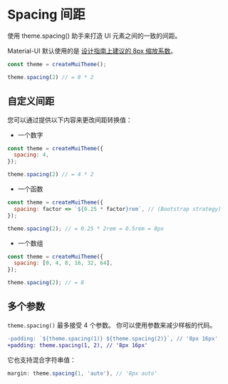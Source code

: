 # Spacing 间距

<p class="description">使用 theme.spacing() 助手来打造 UI 元素之间的一致的间距。</p>

Material-UI 默认使用的是 [设计指南上建议的 8px 缩放系数](https://material.io/design/layout/understanding-layout.html)。

```js
const theme = createMuiTheme();

theme.spacing(2) // = 8 * 2
```

## 自定义间距

您可以通过提供以下内容来更改间距转换值：

- 一个数字

```js
const theme = createMuiTheme({
  spacing: 4,
});

theme.spacing(2) // = 4 * 2
```

- 一个函数

```js
const theme = createMuiTheme({
  spacing: factor => `${0.25 * factor}rem`, // (Bootstrap strategy)
});

theme.spacing(2); // = 0.25 * 2rem = 0.5rem = 8px
```

- 一个数组

```js
const theme = createMuiTheme({
  spacing: [0, 4, 8, 16, 32, 64],
});

theme.spacing(2); // = 8
```

## 多个参数

` theme.spacing() ` 最多接受 4 个参数。 你可以使用参数来减少样板的代码。

```diff
-padding: `${theme.spacing(1)} ${theme.spacing(2)}`, // '8px 16px'
+padding: theme.spacing(1, 2), // '8px 16px'
```

它也支持混合字符串值：

```js
margin: theme.spacing(1, 'auto'), // '8px auto'
```
